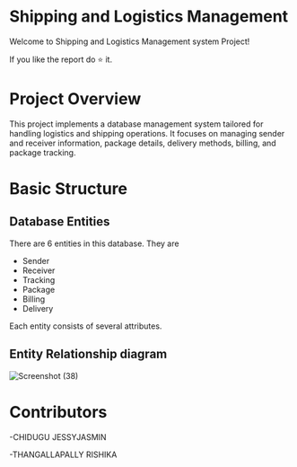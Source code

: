 # Shipping and Logistics Management
 Welcome to Shipping and Logistics Management system Project!
 
 If you like the report do ⭐ it.
# Project Overview
 This project implements a database management system tailored for handling logistics and shipping operations. It focuses on managing sender and receiver information, package details, delivery methods, billing, and package tracking.

# Basic Structure
## Database Entities
 There are 6 entities in this database. They are
 - Sender
 - Receiver
 - Tracking
 - Package
 - Billing
 - Delivery

 Each entity consists of several attributes.

## Entity Relationship diagram
![Screenshot (38)](https://github.com/user-attachments/assets/c66023b9-e2b2-4e34-8912-172e8f92bc2b)




# Contributors
-CHIDUGU JESSYJASMIN

-THANGALLAPALLY RISHIKA

